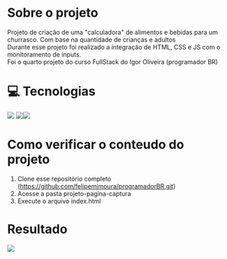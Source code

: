 # Sobre o projeto
Projeto de criação de uma "calculadora" de alimentos e bebidas para um churrasco. Com base na quantidade de crianças e adultos <br>
Durante esse projeto foi realizado a integração de HTML, CSS  e JS com o monitoramento de inputs. <br>
Foi o quarto projeto do curso FullStack do Igor Oliveira (programador BR)

# :computer: Tecnologias
 <img src="https://img.icons8.com/color/48/000000/html-5.png"/> <img src="https://img.icons8.com/color/48/000000/css3.png"/><img src="https://img.icons8.com/color/48/000000/javascript.png"/>

 # Como verificar o conteudo do projeto
 1. Clone esse repositório completo (https://github.com/felipemimoura/programadorBR.git)
 2. Acesse a pasta projeto-pagina-captura
 3. Execute o arquivo index.html

 # Resultado
 <img src="https://imgur.com/5zOihuw.jpg" />
